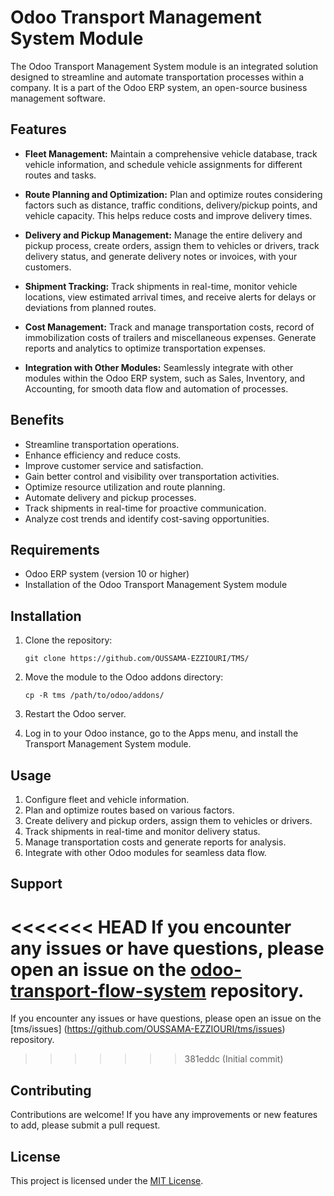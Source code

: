 # Odoo Transport Management System Module

The Odoo Transport Management System module is an integrated solution designed to streamline and automate transportation processes within a company. It is a part of the Odoo ERP system, an open-source business management software.

## Features

- **Fleet Management:** Maintain a comprehensive vehicle database, track vehicle information, and schedule vehicle assignments for different routes and tasks.

- **Route Planning and Optimization:** Plan and optimize routes considering factors such as distance, traffic conditions, delivery/pickup points, and vehicle capacity. This helps reduce costs and improve delivery times.

- **Delivery and Pickup Management:** Manage the entire delivery and pickup process, create orders, assign them to vehicles or drivers, track delivery status, and generate delivery notes or invoices, with your customers.

- **Shipment Tracking:** Track shipments in real-time, monitor vehicle locations, view estimated arrival times, and receive alerts for delays or deviations from planned routes.

- **Cost Management:** Track and manage transportation costs, record of immobilization costs of trailers and miscellaneous expenses. Generate reports and analytics to optimize transportation expenses.

- **Integration with Other Modules:** Seamlessly integrate with other modules within the Odoo ERP system, such as Sales, Inventory, and Accounting, for smooth data flow and automation of processes.

## Benefits

- Streamline transportation operations.
- Enhance efficiency and reduce costs.
- Improve customer service and satisfaction.
- Gain better control and visibility over transportation activities.
- Optimize resource utilization and route planning.
- Automate delivery and pickup processes.
- Track shipments in real-time for proactive communication.
- Analyze cost trends and identify cost-saving opportunities.

## Requirements

- Odoo ERP system (version 10 or higher)
- Installation of the Odoo Transport Management System module

## Installation

1. Clone the repository:
   ```
   git clone https://github.com/OUSSAMA-EZZIOURI/TMS/
   ```

2. Move the module to the Odoo addons directory:
   ```
   cp -R tms /path/to/odoo/addons/
   ```

3. Restart the Odoo server.

4. Log in to your Odoo instance, go to the Apps menu, and install the Transport Management System module.

## Usage

1. Configure fleet and vehicle information.
2. Plan and optimize routes based on various factors.
3. Create delivery and pickup orders, assign them to vehicles or drivers.
4. Track shipments in real-time and monitor delivery status.
5. Manage transportation costs and generate reports for analysis.
6. Integrate with other Odoo modules for seamless data flow.

## Support

<<<<<<< HEAD
If you encounter any issues or have questions, please open an issue on the [odoo-transport-flow-system](https://github.com/OUSSAMA-EZZIOURI/tms/issues) repository.
=======
If you encounter any issues or have questions, please open an issue on the [tms/issues] (https://github.com/OUSSAMA-EZZIOURI/tms/issues) repository.
>>>>>>> 381eddc (Initial commit)

## Contributing

Contributions are welcome! If you have any improvements or new features to add, please submit a pull request.

## License

This project is licensed under the [MIT License](https://opensource.org/licenses/MIT).
